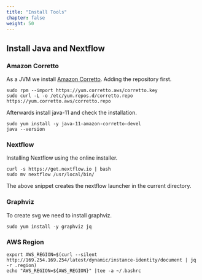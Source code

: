 ```yaml
---
title: "Install Tools"
chapter: false
weight: 50
---
```


## Install Java and Nextflow

### Amazon Corretto

As a JVM we install [Amazon Corretto](https://docs.aws.amazon.com/corretto/latest/corretto-11-ug/generic-linux-install.html).
Adding the repository first.

```
sudo rpm --import https://yum.corretto.aws/corretto.key 
sudo curl -L -o /etc/yum.repos.d/corretto.repo https://yum.corretto.aws/corretto.repo
```

Afterwards install java-11 and check the installation.

```
sudo yum install -y java-11-amazon-corretto-devel
java --version
```

### Nextflow

Installing Nextflow using the online installer.

```
curl -s https://get.nextflow.io | bash
sudo mv nextflow /usr/local/bin/
```

The above snippet creates the nextflow launcher in the current directory.

### Graphviz

To create svg we need to install graphviz.

```
sudo yum install -y graphviz jq
```

### AWS Region

```
export AWS_REGION=$(curl --silent http://169.254.169.254/latest/dynamic/instance-identity/document | jq -r .region)
echo "AWS_REGION=${AWS_REGION}" |tee -a ~/.bashrc
```